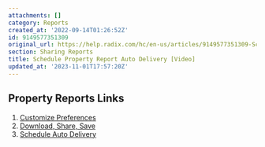 ```yaml
---
attachments: []
category: Reports
created_at: '2022-09-14T01:26:52Z'
id: 9149577351309
original_url: https://help.radix.com/hc/en-us/articles/9149577351309-Schedule-Property-Report-Auto-Delivery-Video
section: Sharing Reports
title: Schedule Property Report Auto Delivery [Video]
updated_at: '2023-11-01T17:57:20Z'
---
```


## Property Reports Links

1. [Customize Preferences](https://help.radix.com/hc/en-us/articles/9149671901965-Customize-Property-Report-Preferences-Video-)
2. [Download, Share, Save](https://help.radix.com/hc/en-us/articles/9149665219597-Download-Share-Save-Property-Reports-Video-)
3. [Schedule Auto Delivery](https://help.radix.com/hc/en-us/articles/9149577351309-Schedule-Property-Report-Auto-Delivery-Video-)